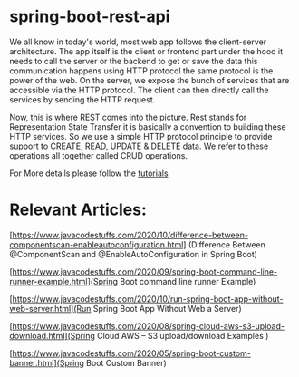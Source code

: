 # spring-boot-rest-api

We all know in today's world, most web app follows the client-server architecture. The app itself is the client or frontend part under the hood it needs to call the server or the backend to get or save the data this communication happens using HTTP protocol the same protocol is the power of the web.  On the server, we expose the bunch of services that are accessible via the HTTP protocol. The client can then directly call the services by sending the HTTP request. 

Now, this is where REST comes into the picture.  Rest stands for Representation State Transfer it is basically a convention to building these HTTP services. So we use a simple HTTP protocol principle to provide support to CREATE, READ, UPDATE & DELETE data. We refer to these operations all together called CRUD operations.

 For More details please follow the [tutorials](https://www.javacodestuffs.com/2020/09/spring-boot-rest-api-example.html)
 
# Relevant Articles:

 
[https://www.javacodestuffs.com/2020/10/difference-between-componentscan-enableautoconfiguration.html] (Difference Between @ComponentScan and @EnableAutoConfiguration in Spring Boot)

[https://www.javacodestuffs.com/2020/09/spring-boot-command-line-runner-example.html](Spring Boot command line runner Example)

[https://www.javacodestuffs.com/2020/10/run-spring-boot-app-without-web-server.html](Run Spring Boot App Without Web a Server)

[https://www.javacodestuffs.com/2020/08/spring-cloud-aws-s3-upload-download.html](Spring Cloud AWS – S3 upload/download Examples )

[https://www.javacodestuffs.com/2020/05/spring-boot-custom-banner.html](Spring Boot Custom Banner)

